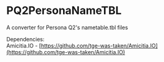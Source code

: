 # PQ2PersonaNameTBL
A converter for Persona Q2's nametable.tbl files

Dependencies:  
Amicitia.IO - [https://github.com/tge-was-taken/Amicitia.IO](https://github.com/tge-was-taken/Amicitia.IO)
